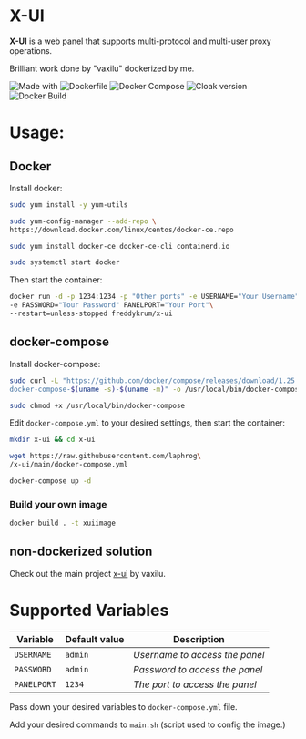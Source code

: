 # X-UI
**X-UI** is a web panel that supports multi-protocol and multi-user proxy operations.

Brilliant work done by "vaxilu" dockerized by me.

![Made with](https://img.shields.io/badge/Made%20with-Docker%2Fbash-blue)
![Dockerfile](https://img.shields.io/badge/Dockerfile-Ready-darkgreen)
![Docker Compose](https://img.shields.io/badge/Docker_Compose-Ready-darkgreen)
![Cloak version](https://img.shields.io/badge/Cloak_version-2.6.0-purple)
![Docker Build](https://img.shields.io/badge/Docker_Build-Automatic-yellowgreen)

# Usage:

## Docker

Install docker:

```bash
sudo yum install -y yum-utils

sudo yum-config-manager --add-repo \
https://download.docker.com/linux/centos/docker-ce.repo

sudo yum install docker-ce docker-ce-cli containerd.io

sudo systemctl start docker
```

Then start the container:

```bash
docker run -d -p 1234:1234 -p "Other ports" -e USERNAME="Your Username" \
-e PASSWORD="Tour Password" PANELPORT="Your Port"\
--restart=unless-stopped freddykrum/x-ui
```

## docker-compose

Install docker-compose:

```bash
sudo curl -L "https://github.com/docker/compose/releases/download/1.25.4/\
docker-compose-$(uname -s)-$(uname -m)" -o /usr/local/bin/docker-compose

sudo chmod +x /usr/local/bin/docker-compose
```

Edit `docker-compose.yml` to your desired settings, then start the container:

```bash
mkdir x-ui && cd x-ui

wget https://raw.githubusercontent.com/laphrog\
/x-ui/main/docker-compose.yml

docker-compose up -d
```

### Build your own image
```bash
docker build . -t xuiimage
```

## non-dockerized solution

Check out the main project [x-ui](https://github.com/vaxilu/x-ui) by vaxilu.

# Supported Variables

| Variable | Default value | Description |
| --- | --- | --- |
| ``USERNAME`` | `admin` | *Username to access the panel* |
| ``PASSWORD`` | `admin` | *Password to access the panel* |
| ``PANELPORT`` | `1234` | *The port to access the panel* |

Pass down your desired variables to `docker-compose.yml` file.

Add your desired commands to `main.sh` (script used to config the image.)
